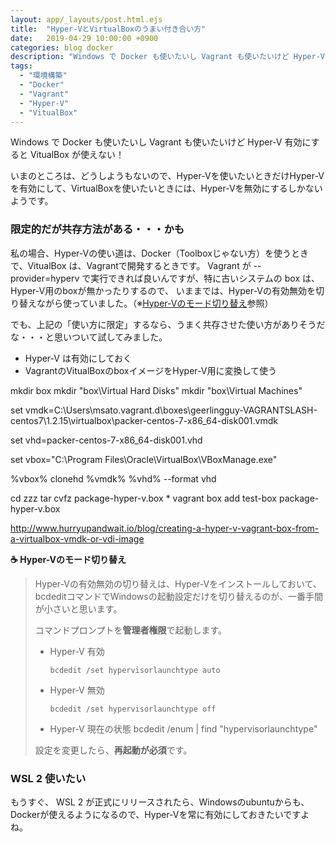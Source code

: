 ```yaml
---
layout: app/_layouts/post.html.ejs
title:  "Hyper-VとVirtualBoxのうまい付き合い方"
date:   2019-04-29 10:00:00 +0900
categories: blog docker
description: "Windows で Docker も使いたいし Vagrant も使いたいけど Hyper-V 有効にすると VitualBox が使えない！それでもうまく付き合う共存させる方法を紹介します。"
tags:
  - "環境構築"
  - "Docker"
  - "Vagrant"
  - "Hyper-V"
  - "VitualBox"
---
```


Windows で Docker も使いたいし Vagrant も使いたいけど Hyper-V 有効にすると VitualBox が使えない！  

いまのところは、どうしようもないので、Hyper-Vを使いたいときだけHyper-Vを有効にして、VirtualBoxを使いたいときには、Hyper-Vを無効にするしかないようです。  

### 限定的だが共存方法がある・・・かも

私の場合、Hyper-Vの使い道は、Docker（Toolboxじゃない方）を使うときで、VitualBox は、Vagrantで開発するときです。
Vagrant が --provider=hyperv で実行できれば良いんですが、特に古いシステムの box は、Hyper-V用のboxが無かったりするので、
いままでは、Hyper-Vの有効無効を切り替えながら使っていました。（※[Hyper-Vのモード切り替え](#Hyper-Vのモード切り替え)参照）

でも、上記の「使い方に限定」するなら、うまく共存させた使い方がありそうだな・・・と思いついて試してみました。

* Hyper-V は有効にしておく
* VagrantのVitualBoxのboxイメージをHyper-V用に変換して使う


mkdir box
mkdir "box\Virtual Hard Disks"
mkdir "box\Virtual Machines"

set vmdk=C:\Users\msato\.vagrant.d\boxes\geerlingguy-VAGRANTSLASH-centos7\1.2.15\virtualbox\packer-centos-7-x86_64-disk001.vmdk

set vhd=packer-centos-7-x86_64-disk001.vhd

set vbox="C:\Program Files\Oracle\VirtualBox\VBoxManage.exe"

%vbox% clonehd %vmdk% %vhd% --format vhd

cd zzz
tar cvfz package-hyper-v.box *
vagrant box add test-box package-hyper-v.box

http://www.hurryupandwait.io/blog/creating-a-hyper-v-vagrant-box-from-a-virtualbox-vmdk-or-vdi-image


<a name="Hyper-Vのモード切り替え"></a>
**:coffee: Hyper-Vのモード切り替え**

> Hyper-Vの有効無効の切り替えは、Hyper-Vをインストールしておいて、bcdeditコマンドでWindowsの起動設定だけを切り替えるのが、一番手間が小さいと思います。
> 
> コマンドプロンプトを**管理者権限**で起動します。
> 
> * Hyper-V 有効
>     ```
>     bcdedit /set hypervisorlaunchtype auto
>     ```
> * Hyper-V 無効
>     ```
>     bcdedit /set hypervisorlaunchtype off
>     ```
> * Hyper-V 現在の状態
>     bcdedit /enum | find "hypervisorlaunchtype"
>
> 設定を変更したら、**再起動が必須**です。





### WSL 2 使いたい

もうすぐ、 WSL 2 が正式にリリースされたら、Windowsのubuntuからも、Dockerが使えるようになるので、Hyper-Vを常に有効にしておきたいですよね。

